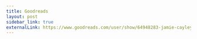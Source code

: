 ```yaml
---
title: Goodreads
layout: post
sidebar_link: true
externalLink: https://www.goodreads.com/user/show/64948283-jamie-cayley
---
```

